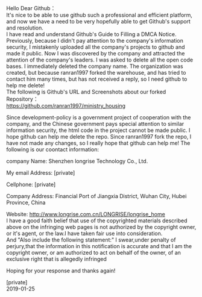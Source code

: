 Hello Dear Github：   
It's nice to be able to use github such a professional and efficient platform, and now we have a need to be very hopefully able to get Github's support and resolution.  
I have read and understand Github's Guide to Filling a DMCA Notice.  
Previously, because I didn't pay attention to the company's information security, I mistakenly uploaded all the company's projects to github and made it public. Now I was discovered by the company and attracted the attention of the company's leaders. I was asked to delete all the open code bases. I immediately deleted the company name. The organization was created, but because ranran1997 forked the warehouse, and has tried to contact him many times, but has not received a reply, so I need github to help me delete!  
The following is Github's URL and Screenshots about our forked Repository：  
https://github.com/ranran1997/ministry_housing

Since development-policy is a government project of cooperation with the company, and the Chinese government pays special attention to similar information security, the html code in the project cannot be made public. I hope github can help me delete the repo. Since ranran1997 fork the repo, I have not made any changes, so I really hope that github can help me!
The following is our coontact information:

company Name: Shenzhen longrise Technology Co., Ltd.

My email Address: [private]

Cellphone: [private]

Company Address: Financial Port of Jiangxia District, Wuhan City, Hubei Province, China

Website: http://www.longrise.com.cn/LONGRISE/longrise_home  
I have a good faith belief that use of the copyrighted materials described above on the infringing web pages is not authorized by the copyright owner, or it's agent, or the law.I have taken fair use into consideration.  
And "Also include the following statement:" I swear,under penalty of perjury,that the information in this notification is accurate and that I am the copyright owner, or am authorized to act on behalf of the owner, of an exclusive right that is allegedly infringed

Hoping for your response and thanks again!

[private]  
2019-01-25
